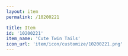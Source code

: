 ```yaml
---
layout: item
permalink: /10200221

title: Item
id: '10200221'
item_name: 'Cute Twin Tails'
icon_url: 'item/icon/customize/10200221.png'
---
```

